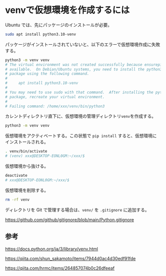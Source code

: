 # venvで仮想環境を作成するには

Ubuntu では、先にパッケージのインストールが必要。

```bash
sudo apt install python3.10-venv
```

パッケージがインストールされていないと、以下のエラーで仮想環境作成に失敗する。

```bash
python3 -m venv venv
# The virtual environment was not created successfully because ensurepip is not
# available.  On Debian/Ubuntu systems, you need to install the python3-venv
# package using the following command.
# 
#     apt install python3.10-venv
# 
# You may need to use sudo with that command.  After installing the python3-venv
# package, recreate your virtual environment.
# 
# Failing command: /home/xxx/venv/bin/python3
```

カレントディレクトリ直下に、仮想環境の管理ディレクトリ`venv`を作成する。

```bash
python3 -m venv venv
```

仮想環境をアクティベートする。この状態で `pip install` すると、仮想環境にインストールされる。

```bash
. venv/bin/activate
# (venv) xxx@DESKTOP-EONL0GM:~/xxx/$ 
```

仮想環境から抜ける。

```bash
deactivate
# xxx@DESKTOP-EONL0GM:~/xxx/$ 
```

仮想環境を削除する。

```bash
rm -rf venv
```

ディレクトリを Git で管理する場合は、`venv/` を `.gitignore` に追加する。

https://github.com/github/gitignore/blob/main/Python.gitignore

## 参考

https://docs.python.org/ja/3/library/venv.html

https://qiita.com/shun_sakamoto/items/7944d0ac4d30edf91fde

https://qiita.com/hrmc/items/264857074b0c26dfeeaf
